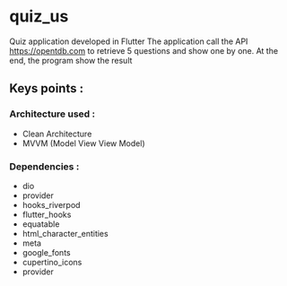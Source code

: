 # quiz_us

Quiz application developed in Flutter
The application call the API https://opentdb.com to retrieve 5 questions and show one by one. 
At the end, the program show the result

## Keys points :

### Architecture used : 
- Clean Architecture 
- MVVM (Model View View Model)

### Dependencies : 
- dio 
- provider
- hooks_riverpod
- flutter_hooks
- equatable
- html_character_entities
- meta
- google_fonts
- cupertino_icons
- provider


